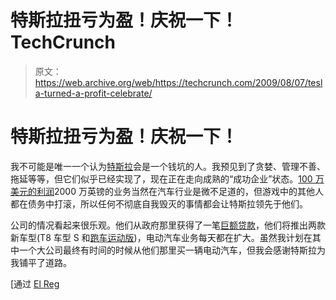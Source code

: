 # 特斯拉扭亏为盈！庆祝一下！TechCrunch

> 原文：<https://web.archive.org/web/https://techcrunch.com/2009/08/07/tesla-turned-a-profit-celebrate/>

# 特斯拉扭亏为盈！庆祝一下！

我不可能是唯一一个认为[特斯拉](https://web.archive.org/web/20221007192213/http://www.crunchgear.com/tag/tesla/)会是一个钱坑的人。我预见到了贪婪、管理不善、拖延等等，但它们似乎已经实现了，现在正在走向成熟的“成功企业”状态。[100 万美元的利润](https://web.archive.org/web/20221007192213/http://www.teslamotors.com/media/press_room.php?id=1734)2000 万英镑的业务当然在汽车行业是微不足道的，但游戏中的其他人都在债务中打滚，所以任何不彻底自我毁灭的事情都会让特斯拉领先于他们。

公司的情况看起来很乐观。他们从政府那里获得了一笔[巨额贷款](https://web.archive.org/web/20221007192213/http://www.crunchgear.com/2009/06/23/ford-nissan-tesla-all-to-get-energy-department-loans/)，他们将推出两款新车型(T8 车型 S 和[跑车运动版](https://web.archive.org/web/20221007192213/http://www.crunchgear.com/2009/07/14/tesla-shows-off-the-new-roadster-sport/))，电动汽车业务每天都在扩大。虽然我计划在其中一个大公司最终有时间的时候从他们那里买一辆电动汽车，但我会感谢特斯拉为我铺平了道路。

[通过 [El Reg](https://web.archive.org/web/20221007192213/http://www.reghardware.co.uk/2009/08/07/tesla_announces_profits/)